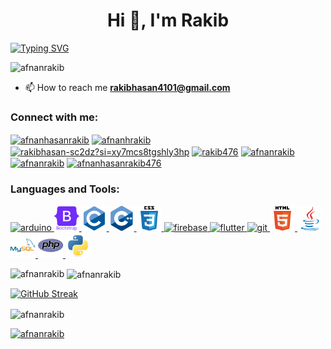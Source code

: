 <h1 align="center">Hi 👋, I'm Rakib</h1>
<a href="https://git.io/typing-svg"><img src="https://readme-typing-svg.demolab.com?font=Fira+Code&pause=1000&color=F7368C&center=true&vCenter=true&width=435&lines=A+passionate+Undergraduate+student" alt="Typing SVG" /></a>
<p align="left"> <img src="https://komarev.com/ghpvc/?username=afnanrakib&label=Profile%20views&color=0e75b6&style=flat" alt="afnanrakib" /> </p>

- 📫 How to reach me **rakibhasan4101@gmail.com**

<h3 align="left">Connect with me:</h3>
<p align="left">
<a href="https://linkedin.com/in/afnanhasanrakib" target="blank"><img align="center" src="https://raw.githubusercontent.com/rahuldkjain/github-profile-readme-generator/master/src/images/icons/Social/linked-in-alt.svg" alt="afnanhasanrakib" height="30" width="40" /></a>
<a href="https://fb.com/afnanhrakib" target="blank"><img align="center" src="https://raw.githubusercontent.com/rahuldkjain/github-profile-readme-generator/master/src/images/icons/Social/facebook.svg" alt="afnanhrakib" height="30" width="40" /></a>
<a href="https://www.youtube.com/@rakibhasan-sc2dz?si=xY7mCS8tGShLy3hp" target="blank"><img align="center" src="https://raw.githubusercontent.com/rahuldkjain/github-profile-readme-generator/master/src/images/icons/Social/youtube.svg" alt="rakibhasan-sc2dz?si=xy7mcs8tgshly3hp" height="30" width="40" /></a>
<a href="https://www.codechef.com/users/rakib476" target="blank"><img align="center" src="https://cdn.jsdelivr.net/npm/simple-icons@3.1.0/icons/codechef.svg" alt="rakib476" height="30" width="40" /></a>
<a href="https://codeforces.com/profile/afnanrakib" target="blank"><img align="center" src="https://raw.githubusercontent.com/rahuldkjain/github-profile-readme-generator/master/src/images/icons/Social/codeforces.svg" alt="afnanrakib" height="30" width="40" /></a>
<a href="https://www.leetcode.com/afnanrakib" target="blank"><img align="center" src="https://raw.githubusercontent.com/rahuldkjain/github-profile-readme-generator/master/src/images/icons/Social/leet-code.svg" alt="afnanrakib" height="30" width="40" /></a>
<a href="https://www.hackerearth.com/@afnanhasanrakib476" target="blank"><img align="center" src="https://raw.githubusercontent.com/rahuldkjain/github-profile-readme-generator/master/src/images/icons/Social/hackerearth.svg" alt="afnanhasanrakib476" height="30" width="40" /></a>
</p>

<h3 align="left">Languages and Tools:</h3>
<p align="left"> <a href="https://www.arduino.cc/" target="_blank" rel="noreferrer"> <img src="https://cdn.worldvectorlogo.com/logos/arduino-1.svg" alt="arduino" width="40" height="40"/> </a> <a href="https://getbootstrap.com" target="_blank" rel="noreferrer"> <img src="https://raw.githubusercontent.com/devicons/devicon/master/icons/bootstrap/bootstrap-plain-wordmark.svg" alt="bootstrap" width="40" height="40"/> </a> <a href="https://www.cprogramming.com/" target="_blank" rel="noreferrer"> <img src="https://raw.githubusercontent.com/devicons/devicon/master/icons/c/c-original.svg" alt="c" width="40" height="40"/> </a> <a href="https://www.w3schools.com/cpp/" target="_blank" rel="noreferrer"> <img src="https://raw.githubusercontent.com/devicons/devicon/master/icons/cplusplus/cplusplus-original.svg" alt="cplusplus" width="40" height="40"/> </a> <a href="https://www.w3schools.com/css/" target="_blank" rel="noreferrer"> <img src="https://raw.githubusercontent.com/devicons/devicon/master/icons/css3/css3-original-wordmark.svg" alt="css3" width="40" height="40"/> </a> <a href="https://firebase.google.com/" target="_blank" rel="noreferrer"> <img src="https://www.vectorlogo.zone/logos/firebase/firebase-icon.svg" alt="firebase" width="40" height="40"/> </a> <a href="https://flutter.dev" target="_blank" rel="noreferrer"> <img src="https://www.vectorlogo.zone/logos/flutterio/flutterio-icon.svg" alt="flutter" width="40" height="40"/> </a> <a href="https://git-scm.com/" target="_blank" rel="noreferrer"> <img src="https://www.vectorlogo.zone/logos/git-scm/git-scm-icon.svg" alt="git" width="40" height="40"/> </a> <a href="https://www.w3.org/html/" target="_blank" rel="noreferrer"> <img src="https://raw.githubusercontent.com/devicons/devicon/master/icons/html5/html5-original-wordmark.svg" alt="html5" width="40" height="40"/> </a> <a href="https://www.java.com" target="_blank" rel="noreferrer"> <img src="https://raw.githubusercontent.com/devicons/devicon/master/icons/java/java-original.svg" alt="java" width="40" height="40"/> </a> <a href="https://www.mysql.com/" target="_blank" rel="noreferrer"> <img src="https://raw.githubusercontent.com/devicons/devicon/master/icons/mysql/mysql-original-wordmark.svg" alt="mysql" width="40" height="40"/> </a> <a href="https://www.php.net" target="_blank" rel="noreferrer"> <img src="https://raw.githubusercontent.com/devicons/devicon/master/icons/php/php-original.svg" alt="php" width="40" height="40"/> </a> <a href="https://www.python.org" target="_blank" rel="noreferrer"> <img src="https://raw.githubusercontent.com/devicons/devicon/master/icons/python/python-original.svg" alt="python" width="40" height="40"/> </a> </p>

<p><img align="left" src="https://github-readme-stats.vercel.app/api/top-langs?username=afnanrakib&show_icons=true&locale=en&layout=compact" alt="afnanrakib" /></p>

<p>&nbsp;<img align="center" src="https://github-readme-stats.vercel.app/api?username=afnanrakib&show_icons=true&locale=en" alt="afnanrakib" /></p>

<a href="https://git.io/streak-stats"><img src="https://streak-stats.demolab.com?user=AfnanRakib&theme=dark" alt="GitHub Streak" /></a>

<p><img align="center" src="https://github-readme-streak-stats.herokuapp.com/?user=afnanrakib&" alt="afnanrakib" /></p>

<p align="left"> <a href="https://github.com/ryo-ma/github-profile-trophy"><img src="https://github-profile-trophy.vercel.app/?username=afnanrakib" alt="afnanrakib" /></a> </p>
